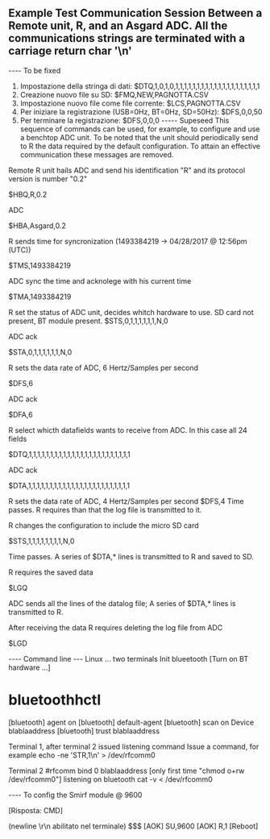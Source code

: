 ## Example Test Communication Session Between a Remote unit, R,  and an Asgard ADC. All the communications strings are terminated with a carriage return char '\n'
---- To be fixed
1) Impostazione della stringa di dati:
$DTQ,1,0,1,0,1,1,1,1,1,1,1,1,1,1,1,1,1,1,1,1,1,1,1,1
2) Creazione nuovo file su SD:
$FMQ,NEW,PAGNOTTA.CSV
3) Impostazione nuovo file come file corrente:
$LCS,PAGNOTTA.CSV
4) Per iniziare la registrazione (USB=0Hz, BT=0Hz, SD=50Hz):
$DFS,0,0,50
5) Per terminare la registrazione:
$DFS,0,0,0
----- Supeseed
This sequence of commands can be used, for example, to configure and use a benchtop ADC unit. To be noted that the unit should periodically send to R the data required by the default configuration. To attain an effective communication these messages are removed.


Remote R unit hails ADC and send his identification "R" and its protocol version is number "0.2"

$HBQ,R,0.2

ADC

$HBA,Asgard,0.2

R sends time for syncronization (1493384219 -> 04/28/2017 @ 12:56pm (UTC))

$TMS,1493384219

ADC sync the time and acknolege with his current time

$TMA,1493384219

R set the status of ADC unit, decides whitch hardware to use. SD card not present, BT module present.
$STS,0,1,1,1,1,1,1,N,0

ADC ack

$STA,0,1,1,1,1,1,1,N,0

R sets the data rate of ADC, 6 Hertz/Samples per second

$DFS,6

ADC ack

$DFA,6

R select whicth datafields wants to receive from ADC. In this case all 24 fields

$DTQ,1,1,1,1,1,1,1,1,1,1,1,1,1,1,1,1,1,1,1,1,1,1,1,1

ADC ack

$DTA,1,1,1,1,1,1,1,1,1,1,1,1,1,1,1,1,1,1,1,1,1,1,1,1

R sets the data rate of ADC, 4 Hertz/Samples per second
$DFS,4
Time passes. R requires than that the log file is transmitted to it.

R changes the configuration to include the micro SD card

$STS,1,1,1,1,1,1,1,1,N,0 

Time passes. A series of $DTA,* lines is transmitted to R and saved to SD.


R requires the saved data

$LGQ

ADC sends all the lines of the datalog file; A series of $DTA,* lines is transmitted to R.

After receiving the data R requires deleting the log file from ADC

$LGD


---- Command line --- Linux ... two terminals
Init blueetooth [Turn on BT hardware ...]

# bluetoothhctl
[bluetooth] agent on
[bluetooth] default-agent
[bluetooth] scan on
Device blablaaddress
[bluetooth] trust blablaaddress

Terminal 1, after terminal 2 issued listening command
Issue a command, for example
echo -ne 'STR,1\n' > /dev/rfcomm0

Terminal 2
#rfcomm bind 0 blablaaddress
[only first time "chmod o+rw /dev/rfcomm0"]
listening on bluetooth
cat -v < /dev/rfcomm0


---- To config the Smirf module @ 9600 

[Risposta: CMD]

(newline \r\n abilitato nel terminale)
$$$
[AOK]
SU,9600
[AOK]
R,1
[Reboot]

